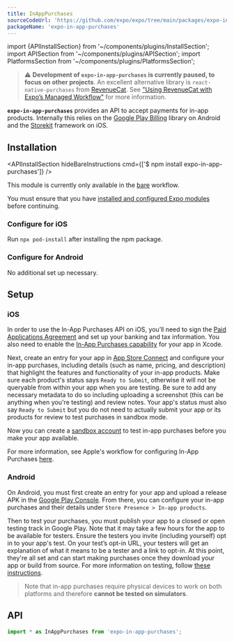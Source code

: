 ```yaml
---
title: InAppPurchases
sourceCodeUrl: 'https://github.com/expo/expo/tree/main/packages/expo-in-app-purchases'
packageName: 'expo-in-app-purchases'
---
```


import {APIInstallSection} from '~/components/plugins/InstallSection';
import APISection from '~/components/plugins/APISection';
import PlatformsSection from '~/components/plugins/PlatformsSection';

> ⚠️ **Development of `expo-in-app-purchases` is currently paused, to focus on other projects**. An excellent alternative library  is `react-native-purchases` from [RevenueCat](https://revenuecat.com/). See ["Using RevenueCat with Expo’s Managed Workflow"](https://www.revenuecat.com/blog/using-revenuecat-with-expos-managed-workflow/) for more information.

**`expo-in-app-purchases`** provides an API to accept payments for in-app products. Internally this relies on the [Google Play Billing](https://developer.android.com/google/play/billing/billing_library_overview) library on Android and the [Storekit](https://developer.apple.com/documentation/storekit?language=objc) framework on iOS.

<PlatformsSection android ios />

## Installation

<APIInstallSection hideBareInstructions cmd={['$ npm install expo-in-app-purchases']} />

This module is currently only available in the [bare](/introduction/managed-vs-bare.md#bare-workflow) workflow.

You must ensure that you have [installed and configured Expo modules](/bare/installing-expo-modules.md) before continuing.

### Configure for iOS

Run `npx pod-install` after installing the npm package.

### Configure for Android

No additional set up necessary.

## Setup

### iOS

In order to use the In-App Purchases API on iOS, you’ll need to sign the [Paid Applications Agreement](https://help.apple.com/app-store-connect/#/devb6df5ee51) and set up your banking and tax information. You also need to enable the [In-App Purchases capability](https://help.apple.com/xcode/mac/current/#/dev88ff319e7) for your app in Xcode.

Next, create an entry for your app in [App Store Connect](https://appstoreconnect.apple.com/) and configure your in-app purchases, including details (such as name, pricing, and description) that highlight the features and functionality of your in-app products. Make sure each product's status says `Ready to Submit`, otherwise it will not be queryable from within your app when you are testing. Be sure to add any necessary metadata to do so including uploading a screenshot (this can be anything when you're testing) and review notes. Your app's status must also say `Ready to Submit` but you do not need to actually submit your app or its products for review to test purchases in sandbox mode.

Now you can create a [sandbox account](https://help.apple.com/app-store-connect/#/dev8b997bee1) to test in-app purchases before you make your app available.

For more information, see Apple's workflow for configuring In-App Purchases [here](https://help.apple.com/app-store-connect/#/devb57be10e7).

### Android

On Android, you must first create an entry for your app and upload a release APK in the [Google Play Console](https://developer.android.com/distribute/console/). From there, you can configure your in-app purchases and their details under `Store Presence > In-app products`.

Then to test your purchases, you must publish your app to a closed or open testing track in Google Play. Note that it may take a few hours for the app to be available for testers. Ensure the testers you invite (including yourself) opt in to your app's test. On your test’s opt-in URL, your testers will get an explanation of what it means to be a tester and a link to opt-in. At this point, they're all set and can start making purchases once they download your app or build from source. For more information on testing, follow [these instructions](https://developer.android.com/google/play/billing/billing_testing).

> Note that in-app purchases require physical devices to work on both platforms and therefore **cannot be tested on simulators**.

## API

```js
import * as InAppPurchases from 'expo-in-app-purchases';
```

<APISection packageName="expo-in-app-purchases" apiName="InAppPurchases" />

